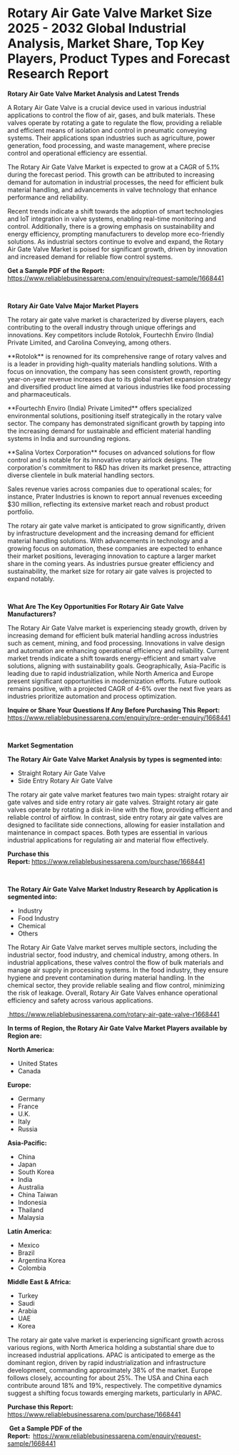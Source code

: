 <p><h1>Rotary Air Gate Valve Market Size 2025 - 2032 Global Industrial Analysis, Market Share, Top Key Players, Product Types and Forecast Research Report</h1></p><p><strong>Rotary Air Gate Valve Market Analysis and Latest Trends</strong></p>
<p><p>A Rotary Air Gate Valve is a crucial device used in various industrial applications to control the flow of air, gases, and bulk materials. These valves operate by rotating a gate to regulate the flow, providing a reliable and efficient means of isolation and control in pneumatic conveying systems. Their applications span industries such as agriculture, power generation, food processing, and waste management, where precise control and operational efficiency are essential.</p><p>The Rotary Air Gate Valve Market is expected to grow at a CAGR of 5.1% during the forecast period. This growth can be attributed to increasing demand for automation in industrial processes, the need for efficient bulk material handling, and advancements in valve technology that enhance performance and reliability. </p><p>Recent trends indicate a shift towards the adoption of smart technologies and IoT integration in valve systems, enabling real-time monitoring and control. Additionally, there is a growing emphasis on sustainability and energy efficiency, prompting manufacturers to develop more eco-friendly solutions. As industrial sectors continue to evolve and expand, the Rotary Air Gate Valve Market is poised for significant growth, driven by innovation and increased demand for reliable flow control systems.</p></p>
<p><strong>Get a Sample PDF of the Report:&nbsp;</strong> <a href="https://www.reliablebusinessarena.com/enquiry/request-sample/1668441?utm_campaign=3263&utm_medium=2&utm_source=Github&utm_content=ia&utm_term=12042025&utm_id=rotary-air-gate-valve">https://www.reliablebusinessarena.com/enquiry/request-sample/1668441</a></p>
<p>&nbsp;</p>
<p><strong>Rotary Air Gate Valve Major Market Players</strong></p>
<p><p>The rotary air gate valve market is characterized by diverse players, each contributing to the overall industry through unique offerings and innovations. Key competitors include Rotolok, Fourtechh Enviro (India) Private Limited, and Carolina Conveying, among others.</p><p>**Rotolok** is renowned for its comprehensive range of rotary valves and is a leader in providing high-quality materials handling solutions. With a focus on innovation, the company has seen consistent growth, reporting year-on-year revenue increases due to its global market expansion strategy and diversified product line aimed at various industries like food processing and pharmaceuticals.</p><p>**Fourtechh Enviro (India) Private Limited** offers specialized environmental solutions, positioning itself strategically in the rotary valve sector. The company has demonstrated significant growth by tapping into the increasing demand for sustainable and efficient material handling systems in India and surrounding regions.</p><p>**Salina Vortex Corporation** focuses on advanced solutions for flow control and is notable for its innovative rotary airlock designs. The corporation's commitment to R&D has driven its market presence, attracting diverse clientele in bulk material handling sectors.</p><p>Sales revenue varies across companies due to operational scales; for instance, Prater Industries is known to report annual revenues exceeding $30 million, reflecting its extensive market reach and robust product portfolio.</p><p>The rotary air gate valve market is anticipated to grow significantly, driven by infrastructure development and the increasing demand for efficient material handling solutions. With advancements in technology and a growing focus on automation, these companies are expected to enhance their market positions, leveraging innovation to capture a larger market share in the coming years. As industries pursue greater efficiency and sustainability, the market size for rotary air gate valves is projected to expand notably.</p></p>
<p>&nbsp;</p>
<p><strong>What Are The Key Opportunities For Rotary Air Gate Valve Manufacturers?</strong></p>
<p><p>The Rotary Air Gate Valve market is experiencing steady growth, driven by increasing demand for efficient bulk material handling across industries such as cement, mining, and food processing. Innovations in valve design and automation are enhancing operational efficiency and reliability. Current market trends indicate a shift towards energy-efficient and smart valve solutions, aligning with sustainability goals. Geographically, Asia-Pacific is leading due to rapid industrialization, while North America and Europe present significant opportunities in modernization efforts. Future outlook remains positive, with a projected CAGR of 4-6% over the next five years as industries prioritize automation and process optimization.</p></p>
<p><strong>Inquire or Share Your Questions If Any Before Purchasing This Report:</strong> <a href="https://www.reliablebusinessarena.com/enquiry/pre-order-enquiry/1668441?utm_campaign=3263&utm_medium=2&utm_source=Github&utm_content=ia&utm_term=12042025&utm_id=rotary-air-gate-valve">https://www.reliablebusinessarena.com/enquiry/pre-order-enquiry/1668441</a></p>
<p>&nbsp;</p>
<p><strong>Market Segmentation</strong></p>
<p><strong>The Rotary Air Gate Valve Market Analysis by types is segmented into:</strong></p>
<p><ul><li>Straight Rotary Air Gate Valve</li><li>Side Entry Rotary Air Gate Valve</li></ul></p>
<p><p>The rotary air gate valve market features two main types: straight rotary air gate valves and side entry rotary air gate valves. Straight rotary air gate valves operate by rotating a disk in-line with the flow, providing efficient and reliable control of airflow. In contrast, side entry rotary air gate valves are designed to facilitate side connections, allowing for easier installation and maintenance in compact spaces. Both types are essential in various industrial applications for regulating air and material flow effectively.</p></p>
<p><strong>Purchase this Report:&nbsp;</strong><a href="https://www.reliablebusinessarena.com/purchase/1668441?utm_campaign=3263&utm_medium=2&utm_source=Github&utm_content=ia&utm_term=12042025&utm_id=rotary-air-gate-valve">https://www.reliablebusinessarena.com/purchase/1668441</a></p>
<p>&nbsp;</p>
<p><strong>The Rotary Air Gate Valve Market Industry Research by Application is segmented into:</strong></p>
<p><ul><li>Industry</li><li>Food Industry</li><li>Chemical</li><li>Others</li></ul></p>
<p><p>The Rotary Air Gate Valve market serves multiple sectors, including the industrial sector, food industry, and chemical industry, among others. In industrial applications, these valves control the flow of bulk materials and manage air supply in processing systems. In the food industry, they ensure hygiene and prevent contamination during material handling. In the chemical sector, they provide reliable sealing and flow control, minimizing the risk of leakage. Overall, Rotary Air Gate Valves enhance operational efficiency and safety across various applications.</p></p>
<p><a href="https://www.reliablebusinessarena.com/rotary-air-gate-valve-r1668441?utm_campaign=3263&utm_medium=2&utm_source=Github&utm_content=ia&utm_term=12042025&utm_id=rotary-air-gate-valve">&nbsp;https://www.reliablebusinessarena.com/rotary-air-gate-valve-r1668441</a></p>
<p><strong>In terms of Region, the Rotary Air Gate Valve Market Players available by Region are:</strong></p>
<p>
    <p> <strong> North America: </strong>
        <ul>
            <li>United States</li>
            <li>Canada</li>
        </ul>
        </p> 
    <p> <strong> Europe: </strong>
        <ul>
            <li>Germany</li>
            <li>France</li>
            <li>U.K.</li>
            <li>Italy</li>
            <li>Russia</li>
        </ul>
        </p> 
    <p> <strong> Asia-Pacific: </strong>
        <ul>
            <li>China</li>
            <li>Japan</li>
            <li>South Korea</li>
            <li>India</li>
            <li>Australia</li>
            <li>China Taiwan</li>
            <li>Indonesia</li>
            <li>Thailand</li>
            <li>Malaysia</li>
        </ul>
        </p> 
    <p> <strong> Latin America: </strong>
        <ul>
            <li>Mexico</li>
            <li>Brazil</li>
            <li>Argentina Korea</li>
            <li>Colombia</li>
        </ul>
        </p> 
    <p> <strong> Middle East & Africa: </strong>
        <ul>
            <li>Turkey</li>
            <li>Saudi</li>
            <li>Arabia</li>
            <li>UAE</li>
            <li>Korea</li>
        </ul>
    </p>
    </p>
<p><p>The rotary air gate valve market is experiencing significant growth across various regions, with North America holding a substantial share due to increased industrial applications. APAC is anticipated to emerge as the dominant region, driven by rapid industrialization and infrastructure development, commanding approximately 38% of the market. Europe follows closely, accounting for about 25%. The USA and China each contribute around 18% and 19%, respectively. The competitive dynamics suggest a shifting focus towards emerging markets, particularly in APAC.</p></p>
<p><strong>Purchase this Report: </strong><a href="https://www.reliablebusinessarena.com/purchase/1668441?utm_campaign=3263&utm_medium=2&utm_source=Github&utm_content=ia&utm_term=12042025&utm_id=rotary-air-gate-valve">https://www.reliablebusinessarena.com/purchase/1668441</a></p>
<p>&nbsp;<strong>Get a Sample PDF of the Report:&nbsp;&nbsp;</strong><a href="https://www.reliablebusinessarena.com/enquiry/request-sample/1668441?utm_campaign=3263&utm_medium=2&utm_source=Github&utm_content=ia&utm_term=12042025&utm_id=rotary-air-gate-valve">https://www.reliablebusinessarena.com/enquiry/request-sample/1668441</a></p>
<p><strong></strong></p>
<p><p></p><p></p><p></p></p>